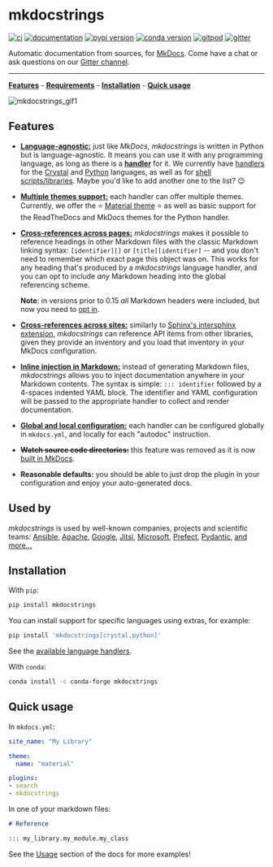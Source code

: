 # mkdocstrings

[![ci](https://github.com/mkdocstrings/mkdocstrings/workflows/ci/badge.svg)](https://github.com/mkdocstrings/mkdocstrings/actions?query=workflow%3Aci)
[![documentation](https://img.shields.io/badge/docs-mkdocs%20material-blue.svg?style=flat)](https://mkdocstrings.github.io/)
[![pypi version](https://img.shields.io/pypi/v/mkdocstrings.svg)](https://pypi.org/project/mkdocstrings/)
[![conda version](https://img.shields.io/conda/vn/conda-forge/mkdocstrings)](https://anaconda.org/conda-forge/mkdocstrings)
[![gitpod](https://img.shields.io/badge/gitpod-workspace-blue.svg?style=flat)](https://gitpod.io/#https://github.com/mkdocstrings/mkdocstrings)
[![gitter](https://badges.gitter.im/join%20chat.svg)](https://app.gitter.im/#/room/#mkdocstrings:gitter.im)

Automatic documentation from sources, for [MkDocs](https://mkdocs.org/).
Come have a chat or ask questions on our [Gitter channel](https://gitter.im/mkdocstrings/community).

---

**[Features](#features)** - **[Requirements](#requirements)** - **[Installation](#installation)** - **[Quick usage](#quick-usage)**

![mkdocstrings_gif1](https://user-images.githubusercontent.com/3999221/77157604-fb807480-6aa1-11ea-99e0-d092371d4de0.gif)

## Features

- [**Language-agnostic:**](https://mkdocstrings.github.io/handlers/overview/)
  just like *MkDocs*, *mkdocstrings* is written in Python but is language-agnostic.
  It means you can use it with any programming language, as long as there is a
  [**handler**](https://mkdocstrings.github.io/reference/handlers/base/) for it.
  We currently have [handlers](https://mkdocstrings.github.io/handlers/overview/)
  for the [Crystal](https://mkdocstrings.github.io/crystal/) and [Python](https://mkdocstrings.github.io/python/) languages,
  as well as for [shell scripts/libraries](https://mkdocstrings.github.io/shell/).
  Maybe you'd like to add another one to the list? :wink:

- [**Multiple themes support:**](https://mkdocstrings.github.io/theming/)
  each handler can offer multiple themes. Currently, we offer the
  :star: [Material theme](https://squidfunk.github.io/mkdocs-material/) :star:
  as well as basic support for the ReadTheDocs and MkDocs themes for the Python handler.

- [**Cross-references across pages:**](https://mkdocstrings.github.io/usage/#cross-references)
  *mkdocstrings* makes it possible to reference headings in other Markdown files with the classic Markdown linking
  syntax: `[identifier][]` or `[title][identifier]` -- and you don't need to remember which exact page this object was
  on. This works for any heading that's produced by a *mkdocstrings* language handler, and you can opt to include
  *any* Markdown heading into the global referencing scheme.

    **Note**: in versions prior to 0.15 *all* Markdown headers were included, but now you need to
    [opt in](https://mkdocstrings.github.io/usage/#cross-references-to-any-markdown-heading).

- [**Cross-references across sites:**](https://mkdocstrings.github.io/usage/#cross-references-to-other-projects-inventories)
  similarly to [Sphinx's intersphinx extension](https://www.sphinx-doc.org/en/master/usage/extensions/intersphinx.html),
  *mkdocstrings* can reference API items from other libraries, given they provide an inventory and you load
  that inventory in your MkDocs configuration.

- [**Inline injection in Markdown:**](https://mkdocstrings.github.io/usage/)
  instead of generating Markdown files, *mkdocstrings* allows you to inject
  documentation anywhere in your Markdown contents. The syntax is simple: `::: identifier` followed by a 4-spaces
  indented YAML block. The identifier and YAML configuration will be passed to the appropriate handler
  to collect and render documentation.

- [**Global and local configuration:**](https://mkdocstrings.github.io/usage/#global-options)
  each handler can be configured globally in `mkdocs.yml`, and locally for each
  "autodoc" instruction.

- ~~**Watch source code directories:**~~
  this feature was removed as it is now [built in MkDocs](https://www.mkdocs.org/user-guide/configuration/#watch). 

- **Reasonable defaults:**
  you should be able to just drop the plugin in your configuration and enjoy your auto-generated docs.

## Used by

*mkdocstrings* is used by well-known companies, projects and scientific teams:
[Ansible](https://molecule.readthedocs.io/configuration/),
[Apache](https://streampipes.apache.org/docs/docs/python/latest/reference/client/client/),
[Google](https://docs.kidger.site/jaxtyping/api/runtime-type-checking/),
[Jitsi](https://jitsi.github.io/jiwer/reference/alignment/),
[Microsoft](https://microsoft.github.io/presidio/api/analyzer_python/),
[Prefect](https://docs.prefect.io/2.10.12/api-ref/prefect/agent/),
[Pydantic](https://docs.pydantic.dev/dev-v2/api/main/),
[and more...](https://github.com/mkdocstrings/mkdocstrings/network/dependents)

## Installation

With `pip`:

```bash
pip install mkdocstrings
```

You can install support for specific languages using extras, for example:

```bash
pip install 'mkdocstrings[crystal,python]'
```

See the [available language handlers](https://mkdocstrings.github.io/handlers/overview/).

With `conda`:

```bash
conda install -c conda-forge mkdocstrings
```

## Quick usage

In `mkdocs.yml`:

```yaml
site_name: "My Library"

theme:
  name: "material"

plugins:
- search
- mkdocstrings
```

In one of your markdown files:

```markdown
# Reference

::: my_library.my_module.my_class
```

See the [Usage](https://mkdocstrings.github.io/usage) section of the docs for more examples!
